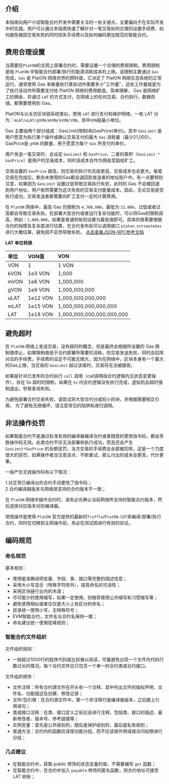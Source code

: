 ## 介绍 

本指南向用户介绍智能合约开发中需要关注的一些关键点，主要偏向于在实际开发中的实践。用户可以通过本指南快速了解针对一笔交易如何合理的设置手续费、如何避免被因交易失败的同时损失手续费以及如何编码更加规范的智能合约。


## 费用合理设置

当需要在`PlatON`的主网上部署合约时，需要设置一个合理的费用限制。费用限制是指 `PlatON` 中智能合约部署/执行的能源消耗成本的上限。该限制主要通过 `Gas` 完成，`Gas` 是 PlatON 网络世界的燃料值，它决定了 PlatON 网络生态系统的正常运行。通常使用 Gas 来衡量执行某些动作需要多少"工作量"，这些工作量就是为了执行该动作所需要支付给 PlatON 网络的费用额度。简单理解， Gas 是网络旷工的佣金，并通过 `LAT` 的方式支付，在网络上的任何交易、合约执行，数据存储，都需要使用到 Gas。

PlatON与以太坊区块链系统类似，使用 `LAT` 进行支付和维护网络，一枚 LAT 分为：`mLAT/uLAT/gVON/mVON/kVON/VON`，其中`VON`是最小单位。

Gas 主要由两个部分组成：GasLimit(限制)和GasPrice(单价)。其中 `GasLimit` 是用户愿意为执行某个操作或确认交易支付的最大 `Gas` 消耗量（最少21,000）。GasPrice是 `gVON` 的数量，用于愿意为每个 `Gas` 所支付的单价。

用户发送一笔交易时，会设定 `GasLimit` 和 `GasPrice`，二者的乘积（`GasLimit * GasPrice`）是用户的交易成本，同时该成本会作为佣金奖励给旷工。

交易设置的 `GasPrice` 越高，则交易的执行优先级更高，交易成本也会更大。每笔交易在完成后，剩余未使用的Gas都会退回到发送者的地址账户中。有一点要特别注意，如果因为 `GasLimit` 设置过低导致交易执行失败，此时的 Gas 不会被回退到用户地址，用户依然需要为这次失败的交易支付能量成本。因此，无论交易是否执行成功，交易发送者都需要向旷工支付一定的计算费用。

在 `PlatON` 网络中，最高 Gas 的限制为 `4,700,000`，最低为 `22,000`，过低或者过高都会导致交易失败。在部署大型合约或者运行复杂功能时，可以将Gas的限制调高，例如：`1,000,000`。如果是普通转账则设置为最低值即可。具体的值需要根据合约的规模及复杂度进行估算，在合约发布前可以调用接口 `platon_estimateGas` 进行大概估算，避免因不足而导致失败。 [点击查看JSON-RPC参考文档](https://github.com/PlatONnetwork/GalaxyRally/blob/master/technologies/4.SDKs/JSONRPC-SDK.md)

**LAT 单位转换**

| 单位 | VON值 | VON |
|:---|:---|:---|
| VON | 1 | 1 VON |
| kVON | 1e3 VON | 1,000  |
| mVON | 1e6 VON | 1,000,000 |
| gVON | 1e9 VON | 1,000,000,000 |
| uLAT | 1e12 VON | 1,000,000,000,000 |
| mLAT | 1e15 VON | 1,000,000,000,000,000 |
| LAT | 1e18 VON | 1,000,000,000,000,000,000 |


## 避免超时 

在 `PlatON` 网络上发送交易，没有超时的概念，但是最终会根据所设置的 Gas 限制值停止，如果限制值低于合约部署所需要的消耗，则交易发送失败，同时会扣除对应的手续费。手续费的设定不可能无限大，因为在网络中，区块本身有一个最大的Gas上限，当交易的 `GasLimit` 超过该值时，交易将无法被接收。

如果是针对已发布的合约执行 `call` 调用（call调用指合约逻辑内无状态变更操作），存在 5s 超时的限制，如果在 `5s` 内合约逻辑没有执行完成，虚拟机会超时强制退出，导致查询失败。

为避免部署合约交易失败，请尝试将大型合约分成较小的块，并根据需要相互引用。 为了避免无限循环，请注意常见的陷阱和递归调用。


## 非法操作处罚

如果智能合约不是通过标准有效的编译器编译合约或者随意的更改指令码，都会导致操作码无效。此类合约不仅无法部署和执行成功，而且还会产生 `GasLimit*GasPrice` 的全额惩罚，当次交易的手续费会全部被扣除，这是一个力度很大的惩罚，如果操作者没注意该点，不断重试，那么付出的成本会更高，代价更重。

一般产生无效操作码有以下情况：

1.对正常已编译出的合约手动更改了指令码；        
2.合约编译器版本与网络锁支持的合约版本不一致；

在 `PlatON` 网络中操作合约时，请务必先确认当前网络所支持的智能合约版本，然后选择对应版本对的编译器。

常规操作是使用 `PlatON` 官方提供的最新的`Truffle`/`PlatON-CDT`来编译/部署/执行合约，同时在切换到主网操作前，务必在测试网进行有效的验证。


## 编码规范

### 命名规范

基本规则：

* 使用能准确说明变量、字段、类、接口等完整的描述信息；
* 采用大小写混合（特殊字符除外），提高命名的可读性；
* 采用区块链行业内的术语；
* 尽可能少的使用缩写，如果一定使用，则推荐使用公共缩写和习惯缩写等；
* 避免使用相似或者仅仅是大小上有区分的命名；
* 目录统一使用小写，无特殊符号；
* EVM智能合约，文件名与合约名保持一致；
* 命名建议统一使用驼峰规则；


### 智能合约文件组织
 
文件组织规则：
 
* 一般超过1000行的程序代码就比较难以阅读，尽量避免出现一个文件内代码行数过长的情况。每个合约文件应只包含一个单一的合约类或合约接口。

文件组织顺序：

* 文件注释：所有合约源文件在开头有一个注释，其中列出文件的版权声明、文件名、功能描述及创建、修改记录；
* 文件/包引用：在合约源文件中，第一个非注释行是编译器版本，之后跟上引用语句；
* 类或接口注释：在类、接口定义之前应该进行注释，包括类、接口的描述、最新修改者、版本号、参考链接等；
* 实例变量：首先是公共级别的，随后是保护级别的，最后是私有级别；
* 普通方法：合约内的函数应该按功能分组，而不应该按作用域或访问权限进行分组；


### 几点建议 

* 在智能合约中，获取 public 修饰的状态变量的值，不需要编写 `get` 函数；
* 在智能合约中，在合约中加入 `payable` 修饰的匿名函数，则合约地址可接受 LAT 转账；


















